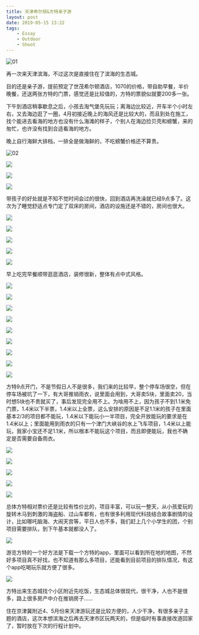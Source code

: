 ```yaml
---
title: 天津希尔顿&方特亲子游
layout: post
date: 2019-05-15 13:22
tags: 
    - Essay
    - Outdoor
    - Shoot
---
```

![01](/IMG/2019/2019-05-15-TianJin/01.jpg)

再一次来天津滨海，不过这次是直接住在了滨海的生态城。

目的还是亲子游，提前预定了世茂希尔顿酒店，1070的价格，带自助早餐，半价晚餐，还送两张方特的门票，感觉还是比较值的，方特的票貌似就要200多一张。

下午到酒店稍事歇息之后，小孩去淘气堡先玩玩；离海边比较近，开车半个小时左右，又去海边逛了一圈，4月初接近晚上的海风还是比较大的，而且到处在施工，找个能进去看海的地方也没有什么海滩的样子，个别人在海边捡贝壳和螃蟹，来的匆忙，也许没有找到合适看海的地方。

晚上自行海鲜大排档，一排全是做海鲜的，不吃螃蟹价格还不算贵。

![02](/IMG/2019/2019-05-15-TianJin/02.jpg)

![](/IMG/2019/2019-05-15-TianJin/03.jpg)

![](/IMG/2019/2019-05-15-TianJin/04.jpg)

![](/IMG/2019/2019-05-15-TianJin/05.jpg)

带孩子的好处就是不知不觉时间会过的很快，回到酒店再洗澡就已经9点多了。这次为了睡觉舒适点专门定了双床的房间，酒店的设施还是不错的，房间也很大。

![](/IMG/2019/2019-05-15-TianJin/06.jpg)

![](/IMG/2019/2019-05-15-TianJin/07.jpg)

![](/IMG/2019/2019-05-15-TianJin/08.jpg)

![](/IMG/2019/2019-05-15-TianJin/09.jpg)

![](/IMG/2019/2019-05-15-TianJin/10.jpg)

早上吃完早餐顺带逛逛酒店，装修很新，整体有点中式风格。

![](/IMG/2019/2019-05-15-TianJin/11.jpg)

![](/IMG/2019/2019-05-15-TianJin/12.jpg)

![](/IMG/2019/2019-05-15-TianJin/13.jpg)

![](/IMG/2019/2019-05-15-TianJin/14.jpg)

![](/IMG/2019/2019-05-15-TianJin/15.jpg)

![](/IMG/2019/2019-05-15-TianJin/16.jpg)

![](/IMG/2019/2019-05-15-TianJin/17.jpg)

![](/IMG/2019/2019-05-15-TianJin/18.jpg)

![](/IMG/2019/2019-05-15-TianJin/19.jpg)

方特9点开门，不是节假日人不是很多，我们来的比较早，整个停车场很空，但在停车场被坑了一下，有大哥推销雨衣，说里面会用到，大哥卖5块，里面卖20，当时想5块也不贵就买了，事后发现完全用不上。为啥用不上，因为孩子不到1.1米免门票，1.4米以下半票，1.4米以上全票，这么安排的原因是不足1.1米的孩子在里面基本2/3的项目都不能玩，1.4米以下能玩小一半项目，完全开放能玩的要求是在1.4米以上；里面能用到雨衣的只有一个津门大峡谷的水上飞车项目，1.4米以上能玩，我家小宝还不足1.1米，所以根本不能玩这个项目，而且即便能玩，我也不确定是否需要自备雨衣。

![](/IMG/2019/2019-05-15-TianJin/20.jpg)

![](/IMG/2019/2019-05-15-TianJin/21.jpg)

![](/IMG/2019/2019-05-15-TianJin/22.jpg)

![](/IMG/2019/2019-05-15-TianJin/23.jpg)

![](/IMG/2019/2019-05-15-TianJin/24.jpg)

总体方特相对票价还是比较有性价比的，项目丰富，可以玩一整天，从小孩爱玩的旋转木马到刺激的海盗船、过山车都有，也有很多利用现代科技结合故事剧情的设计，比如哪吒脑海、大闹天宫等，平日人也不多，我们赶上几个小学生的团，个别项目需要排队，到下午基本就都没人了。

![](/IMG/2019/2019-05-15-TianJin/25.jpg)

游览方特的一个好方法是下载一个方特的app，里面可以看到所在地的地图，不然好多项目真不好找，也不知道有那么多项目，还能看到目前项目的排队情况，有这个app吃喝玩乐就方便了很多。

![](/IMG/2019/2019-05-15-TianJin/26.jpg)

方特出来生态城找个小区附近先吃饭，生态城总体很现代，很干净，人也不是很多，路上很多房产中介在推销房子……

住在京津冀附近4、5月份来天津游玩还是比较方便的，人少干净，有很多亲子主题的酒店，这次本想滨海之后再去天津市区玩两天的，但是临时有事直接改道回家了，暂时放在下次的行程计划中。